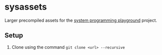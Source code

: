 sysassets
=========

Larger precompiled assets for the [system programming playground](https://github.com/cs-education/sysbuild) project.

## Setup

1. Clone using the command `` git clone <url> --recursive ``
